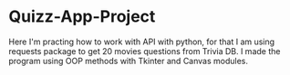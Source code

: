 # Quizz-App-Project
Here I'm practing how to work with API with python, for that I am using requests package to get 20 movies questions from Trivia DB.  I made the program using OOP methods with Tkinter and Canvas modules.
